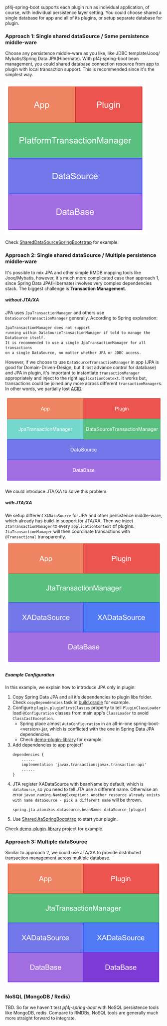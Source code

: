 pf4j-spring-boot supports each plugin run as individual application, of
course, with individual persistence layer setting. You could choose shared
a single database for app and all of its plugins, or setup separate database
for plugin.

### Approach 1: Single shared dataSource / Same persistence middle-ware  
Choose any persistence middle-ware as you like, like JDBC template/Jooq/
Mybatis/Spring Data JPA(Hibernate). With pf4j-spring-boot bean management, 
you could shared database connection resource from app to plugin with local
transaction support. This is recommended since it's the simplest way.

![](persistence_1.png?raw=true)

Check [SharedDataSourceSpringBootstrap](../pf4j-spring-boot-support/src/main/java/org/pf4j/spring/boot/SharedDataSourceSpringBootstrap.java) 
for example.

### Approach 2: Single shared dataSource / Multiple persistence middle-ware
It's possible to mix JPA and other simple RMDB mapping tools like Jooq/Mybatis,
however, it's much more complicated case than approach 1, since Spring Data JPA(Hibernate)
involves very complex dependencies stack. The biggest challenge is **Transaction
Management**.

##### without JTA/XA
JPA uses `JpaTransactionManager` and others use `DataSourceTransactionManager` generally.
According to Spring explanation:
```
JpaTransactionManager does not support 
running within DataSourceTransactionManager if told to manage the DataSource itself.
It is recommended to use a single JpaTransactionManager for all transactions
on a single DataSource, no matter whether JPA or JDBC access.
```
However, if we choose to use `DataSourceTransactionManager` in app 
(JPA is good for Domain-Driven-Design, but it lost advance control for database) 
and JPA in plugin, it's important to instantiate `transactionManager` appropriately
and inject to the right `applicationContext`. It works but, transactions could be joined
any more across different `transactionManager`s. In other words, we partially lost 
[ACID](https://en.wikipedia.org/wiki/ACID).

![](persistence_2.png?raw=true)

We could introduce JTA/XA to solve this problem.

##### with JTA/XA
We setup different `XADataSource` for JPA and other persistence middle-ware,
which already has build-in support for JTA/XA. Then we inject `JtaTransactionManager`
to every `applicationContext` of plugins. `JtaTransactionManager` will then
coordinate transactions with `@Transactional` transparently.
![](persistence_3.png?raw=true)

##### Example Configuration
In this example, we explain how to introduce JPA only in plugin:
1. Copy Spring Data JPA and all it's dependencies to plugin libs folder.
Check `copyDependencies` task in [build.gradle](../plugins/demo-plugin-library/build.gradle) for example.
2. Configure `plugin.pluginFirstClasses` property to tell `PluginClassLoader`
load `@Configuration` classes from main app's `ClassLoader` to avoid `ClassCastException`.
    * Spring place almost `AutoConfiguration` in an all-in-one spring-boot-\<version\>.jar, which
    is conflicted with the one in Spring Data JPA dependencies.
    * Check [demo-plugin-library](../plugins/demo-plugin-library/src/main/resources/application.yml) for example.
3. Add dependencies to app project"
    ```
    dependencies {
        ......
        implementation 'javax.transaction:javax.transaction-api'
        ......
    }
    ```
4. JTA register XADataSource with beanName by default, which is `dataSource`,
so you need to tell JTA use a different name. Otherwise an error 
`javax.naming.NamingException: Another resource already exists with name dataSource - pick a different name`
will be thrown.
   ```
   spring.jta.atomikos.datasource.beanName: dataSource-[plugin]
   ``` 
5. Use [SharedJtaSpringBootstrap](../pf4j-spring-boot-support/src/main/java/org/pf4j/spring/boot/SharedJtaSpringBootstrap.java)
to start your plugin.

Check [demo-plugin-library](../plugins/demo-plugin-library) project for example.

### Approach 3: Multiple dataSource
Similar to approach 2, we could use JTA/XA to provide distributed transaction
management across multiple database.
![](persistence_4.png?raw=true)

### NoSQL (MongoDB / Redis)
TBD. So far we haven't test _pf4j-spring-boot_ with NoSQL persistence
tools like MongoDB, redis. Compare to RMDBs, NoSQL tools are generally
much more straight forward to integrate.